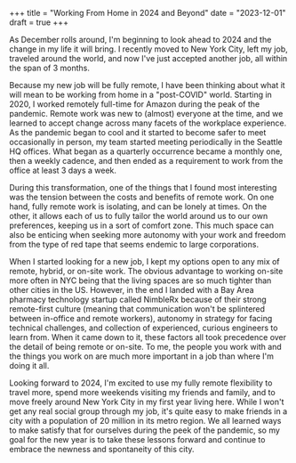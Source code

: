 +++
title = "Working From Home in 2024 and Beyond"
date = "2023-12-01"
draft = true
+++

As December rolls around, I'm beginning to look ahead to 2024 and the change in my life it will bring. I recently moved to New York City, left my job, traveled around the world, and now I've just accepted another job, all within the span of 3 months. 

Because my new job will be fully remote, I have been thinking about what it will mean to be working from home in a "post-COVID" world. Starting in 2020, I worked remotely full-time for Amazon during the peak of the pandemic. Remote work was new to (almost) everyone at the time, and we learned to accept change across many facets of the workplace experience. As the pandemic began to cool and it started to become safer to meet occasionally in person, my team started meeting periodically in the Seattle HQ offices. What began as a quarterly occurrence became a monthly one, then a weekly cadence, and then ended as a requirement to work from the office at least 3 days a week.

During this transformation, one of the things that I found most interesting was the tension between the costs and benefits of remote work. On one hand, fully remote work is isolating, and can be lonely at times. On the other, it allows each of us to fully tailor the world around us to our own preferences, keeping us in a sort of comfort zone. This much space can also be enticing when seeking more autonomy with your work and freedom from the type of red tape that seems endemic to large corporations. 

When I started looking for a new job, I kept my options open to any mix of remote, hybrid, or on-site work. The obvious advantage to working on-site more often in NYC being that the living spaces are so much tighter than other cities in the US. However, in the end I landed with a Bay Area pharmacy technology startup called NimbleRx because of their strong remote-first culture (meaning that communication won't be splintered between in-office and remote workers), autonomy in strategy for facing technical challenges, and collection of experienced, curious engineers to learn from. When it came down to it, these factors all took precedence over the detail of being remote or on-site. To me, the people you work with and the things you work on are much more important in a job than where I'm doing it all.

Looking forward to 2024, I'm excited to use my fully remote flexibility to travel more, spend more weekends visiting my friends and family, and to move freely around New York City in my first year living here. While I won't get any real social group through my job, it's quite easy to make friends in a city with a population of 20 million in its metro region. We all learned ways to make satisfy that for ourselves during the peek of the pandemic, so my goal for the new year is to take these lessons forward and continue to embrace the newness and spontaneity of this city.